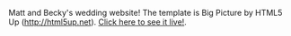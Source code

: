 Matt and Becky's wedding website! The template is Big Picture by HTML5 Up (http://html5up.net). [Click here to see it live!](http://thepricesareright.com).
